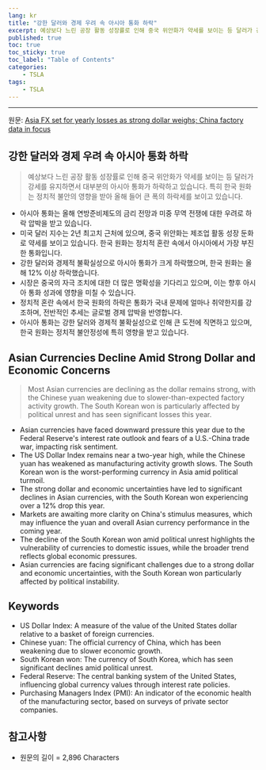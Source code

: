 ```yaml
---
lang: kr
title: "강한 달러와 경제 우려 속 아시아 통화 하락"
excerpt: 예상보다 느린 공장 활동 성장률로 인해 중국 위안화가 약세를 보이는 등 달러가 강세를 유지하면서 대부분의 아시아 통화가 하락하고 있습니다. 특히 한국 원화는 정치적 불안의 영향을 받아 올해 들어 큰 폭의 하락세를 보이고 있습니다.
published: true
toc: true
toc_sticky: true
toc_label: "Table of Contents"
categories:
    - TSLA
tags:
    - TSLA
---
```


---

  원문: [Asia FX set for yearly losses as strong dollar weighs; China factory data in focus](https://www.investing.com/news/forex-news/asia-fx-set-for-yearly-losses-as-strong-dollar-weighs-china-factory-data-in-focus-3792230)

## 강한 달러와 경제 우려 속 아시아 통화 하락

> 예상보다 느린 공장 활동 성장률로 인해 중국 위안화가 약세를 보이는 등 달러가 강세를 유지하면서 대부분의 아시아 통화가 하락하고 있습니다. 특히 한국 원화는 정치적 불안의 영향을 받아 올해 들어 큰 폭의 하락세를 보이고 있습니다.


- 아시아 통화는 올해 연방준비제도의 금리 전망과 미중 무역 전쟁에 대한 우려로 하락 압박을 받고 있습니다.
- 미국 달러 지수는 2년 최고치 근처에 있으며, 중국 위안화는 제조업 활동 성장 둔화로 약세를 보이고 있습니다. 한국 원화는 정치적 혼란 속에서 아시아에서 가장 부진한 통화입니다.
- 강한 달러와 경제적 불확실성으로 아시아 통화가 크게 하락했으며, 한국 원화는 올해 12% 이상 하락했습니다.
- 시장은 중국의 자극 조치에 대한 더 많은 명확성을 기다리고 있으며, 이는 향후 아시아 통화 성과에 영향을 미칠 수 있습니다.
- 정치적 혼란 속에서 한국 원화의 하락은 통화가 국내 문제에 얼마나 취약한지를 강조하며, 전반적인 추세는 글로벌 경제 압박을 반영합니다.
- 아시아 통화는 강한 달러와 경제적 불확실성으로 인해 큰 도전에 직면하고 있으며, 한국 원화는 정치적 불안정성에 특히 영향을 받고 있습니다.

## Asian Currencies Decline Amid Strong Dollar and Economic Concerns

> Most Asian currencies are declining as the dollar remains strong, with the Chinese yuan weakening due to slower-than-expected factory activity growth. The South Korean won is particularly affected by political unrest and has seen significant losses this year.


- Asian currencies have faced downward pressure this year due to the Federal Reserve's interest rate outlook and fears of a U.S.-China trade war, impacting risk sentiment.
- The US Dollar Index remains near a two-year high, while the Chinese yuan has weakened as manufacturing activity growth slows. The South Korean won is the worst-performing currency in Asia amid political turmoil.
- The strong dollar and economic uncertainties have led to significant declines in Asian currencies, with the South Korean won experiencing over a 12% drop this year.
- Markets are awaiting more clarity on China's stimulus measures, which may influence the yuan and overall Asian currency performance in the coming year.
- The decline of the South Korean won amid political unrest highlights the vulnerability of currencies to domestic issues, while the broader trend reflects global economic pressures.
- Asian currencies are facing significant challenges due to a strong dollar and economic uncertainties, with the South Korean won particularly affected by political instability.

## Keywords

- US Dollar Index: A measure of the value of the United States dollar relative to a basket of foreign currencies.
- Chinese yuan: The official currency of China, which has been weakening due to slower economic growth.
- South Korean won: The currency of South Korea, which has seen significant declines amid political unrest.
- Federal Reserve: The central banking system of the United States, influencing global currency values through interest rate policies.
- Purchasing Managers Index (PMI): An indicator of the economic health of the manufacturing sector, based on surveys of private sector companies.

## 참고사항

- 원문의 길이 = 2,896 Characters

